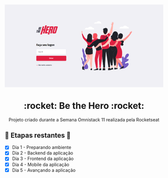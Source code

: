 
![Printscreen da Tela Inicial do Frontend criado a partir da Semana Omniostack](Be_the_Hero_Cover.png)

<h1 align="center" > :rocket: Be the Hero  :rocket: </h1>

<p align="center">Projeto criado durante a Semana Omnistack 11 realizada pela Rocketseat</p>

## :dart: Etapas restantes :dart: 

- [x] Dia 1 - Preparando ambiente
- [x] Dia 2 - Backend da aplicação
- [x] Dia 3 - Frontend da aplicação
- [x] Dia 4 - Mobile da aplicação
- [x] Dia 5 - Avançando a aplicação
